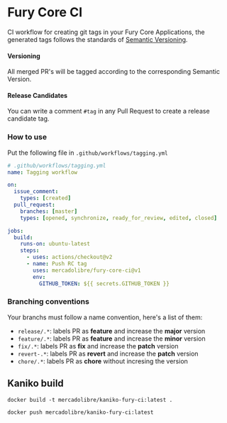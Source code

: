 # Fury Core CI

CI workflow for creating git tags in your Fury Core Applications, the generated tags follows the standards of [Semantic Versioning](https://semver.org/).

#### Versioning

All merged PR's will be tagged according to the corresponding Semantic Version.

#### Release Candidates

You can write a comment `#tag` in any Pull Request to create a release candidate tag. 

### How to use

Put the following file in `.github/workflows/tagging.yml`

```yml
# .github/workflows/tagging.yml
name: Tagging workflow

on:
  issue_comment:
    types: [created]
  pull_request:
    branches: [master]
    types: [opened, synchronize, ready_for_review, edited, closed]

jobs:
  build:
    runs-on: ubuntu-latest
    steps:
      - uses: actions/checkout@v2
      - name: Push RC tag
        uses: mercadolibre/fury-core-ci@v1
        env:
          GITHUB_TOKEN: ${{ secrets.GITHUB_TOKEN }}
```

### Branching conventions

Your branchs must follow a name convention, here's a list of them:

 - `release/.*`: labels PR as **feature** and increase the **major**
   version
 - `feature/.*`: labels PR as **feature** and increase the **minor**
   version
 - `fix/.*`: labels PR as **fix** and increase the **patch** version
 - `revert-.*`: labels PR as **revert** and increase the **patch** version
 - `chore/.*`: labels PR as **chore** without incresing the version



## Kaniko build
`docker build -t mercadolibre/kaniko-fury-ci:latest .`

`docker push mercadolibre/kaniko-fury-ci:latest`
